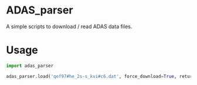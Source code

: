 # ADAS_parser

A simple scripts to download / read ADAS data files.

# Usage

```python
import adas_parser

adas_parser.load('qef97#he_2s-s_kvi#c6.dat', force_download=True, return_xr=True)
```

